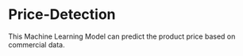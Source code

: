 # Price-Detection
This Machine Learning Model can predict the product price based  on commercial data.
